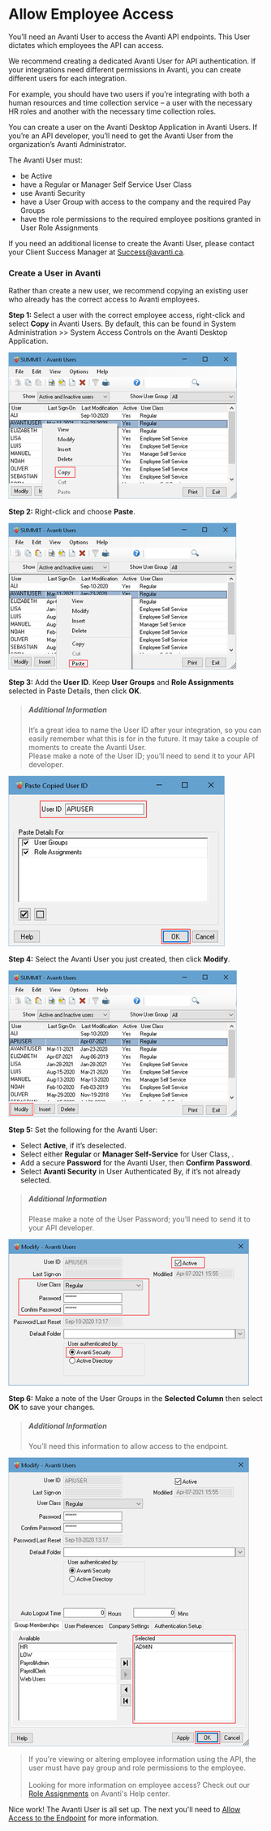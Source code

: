 # Allow Employee Access

You’ll need an Avanti User to access the Avanti API endpoints. This User dictates which employees the API can access. 

We recommend creating a dedicated Avanti User for API authentication. If your integrations need different permissions in Avanti, you can create different users for each integration. 

For example, you should have two users if you’re integrating with both a human resources and time collection service – a user with the necessary HR roles and another with the necessary time collection roles.

You can create a user on the Avanti Desktop Application in Avanti Users. If you’re an API developer, you’ll need to get the Avanti User from the organization’s Avanti Administrator. 

The Avanti User must:
- be Active
- have a Regular or Manager Self Service User Class
- use Avanti Security
- have a User Group with access to the company and the required Pay Groups
- have the role permissions to the required employee positions granted in User Role Assignments

If you need an additional license to create the Avanti User, please contact your Client Success Manager at Success@avanti.ca.

### Create a User in Avanti
Rather than create a new user, we recommend copying an existing user who already has the correct access to Avanti employees. 

**Step 1:** Select a user with the correct employee access, right-click and select **Copy** in Avanti Users.
By default, this can be found in System Administration >> System Access Controls on the Avanti Desktop Application. 

![Copying an Avanti User.](../assets/images/CopyingAvantiUsers.png)

**Step 2:** Right-click and choose **Paste**. 

![Paste an Avanti User.](../assets/images/PasteanAvantiUser.png)

**Step 3:** Add the **User ID**. Keep **User Groups** and **Role Assignments** selected in Paste Details, then click **OK**.  

<!-- theme: info -->
>##### Additional Information
>It’s a great idea to name the User ID after your integration, so you can easily remember what this is for in the future. It may take a couple of moments to create the Avanti User. <br>
Please make a note of the User ID; you’ll need to send it to your API developer. 

![Paste details for an Avanti User.](../assets/images/PasteDetails.png)

**Step 4:** Select the Avanti User you just created, then click **Modify**. 

![Modify the Avanti User.](../assets/images/ModifytheAvantiUser.png)

**Step 5:** Set the following for the Avanti User: 
- Select **Active**, if it’s deselected. 
- Select either **Regular** or **Manager Self-Service** for User Class, .
- Add a secure **Password** for the Avanti User, then **Confirm Password**. 
- Select **Avanti Security** in User Authenticated By, if it’s not already selected. 

<!-- theme: info -->
>##### Additional Information
>Please make a note of the User Password; you’ll need to send it to your API developer. 

![Avanti User Settings.](../assets/images/AvantiUserSettings.png)

**Step 6:** Make a note of the User Groups in the **Selected Column** then select **OK** to save your changes.  

<!-- theme: info -->
>##### Additional Information
>You’ll need this information to allow access to the endpoint.

![Save the Avanti User.](../assets/images/SaveAvantiUser.png)

<!-- theme: warning -->
>If you're viewing or altering employee information using the API, the user must have pay group and role permissions to the employee. <br><br>
>Looking for more information on employee access? Check out our [Role Assignments](https://help.avanti.ca/en/support/solutions/articles/36000129028-role-assignments) on Avanti's Help center. 

Nice work! The Avanti User is all set up. The next you'll need to [Allow Access to the Endpoint](/docs/auth-subfunction.md) for more information.  